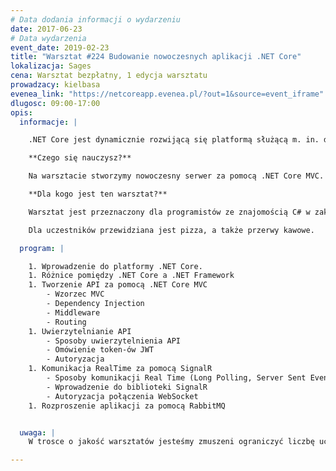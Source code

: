 ```yaml
---
# Data dodania informacji o wydarzeniu
date: 2017-06-23
# Data wydarzenia
event_date: 2019-02-23
title: "Warsztat #224 Budowanie nowoczesnych aplikacji .NET Core"
lokalizacja: Sages
cena: Warsztat bezpłatny, 1 edycja warsztatu
prowadzacy: kielbasa
evenea_link: "https://netcoreapp.evenea.pl/?out=1&source=event_iframe"
dlugosc: 09:00-17:00
opis:
  informacje: |

    .NET Core jest dynamicznie rozwijącą się platformą służącą m. in. do budowania aplikacji serwerowych, mobilnych, a nawet przeglądarkowych. Dzięki upublicznieniu kodu źródłowego całość jest rozwijana nie tylko przez Microsoft, ale przede wszystkim przez światową społeczność.

    **Czego się nauczysz?**

    Na warsztacie stworzymy nowoczesny serwer za pomocą .NET Core MVC. Poznamy trochę historii powstawania .NET Core, różnic pomiędzy .NET Frameworkiem i kierunek, w jakim platforma będzie się rozwijać. Zbudujemy API zabezpieczone za pomocą token-ów JWT. Zaimplementujemy komunikację real-time za pomocą biblioteki SignalR. Na koniec rozproszymy całą aplikację za pomocą szyny wiadomości RabbitMQ.

    **Dla kogo jest ten warsztat?**

    Warsztat jest przeznaczony dla programistów ze znajomością C# w zakresie podstawowym lub z doświadczeniem w innych językach obiektowych np. Java. Znajomość platformy .NET nie jest wymagana, jednak będzie pomocna.

    Dla uczestników przewidziana jest pizza, a także przerwy kawowe.

  program: |

    1. Wprowadzenie do platformy .NET Core.
    1. Różnice pomiędzy .NET Core a .NET Framework
    1. Tworzenie API za pomocą .NET Core MVC
        - Wzorzec MVC
        - Dependency Injection
        - Middleware
        - Routing
    1. Uwierzytelnianie API
        - Sposoby uwierzytelnienia API
        - Omówienie token-ów JWT
        - Autoryzacja
    1. Komunikacja RealTime za pomocą SignalR
        - Sposoby komunikacji Real Time (Long Polling, Server Sent Events, WebSocket)
        - Wprowadzenie do biblioteki SignalR
        - Autoryzacja połączenia WebSocket
    1. Rozproszenie aplikacji za pomocą RabbitMQ


  uwaga: |
    W trosce o jakość warsztatów jesteśmy zmuszeni ograniczyć liczbę uczestników. **Kwalifikacja odbywa się na podstawie odpowiedzi udzielonych w formularzu zgłoszeniowym oraz - w dalszym kroku - kolejności zgłoszeń.** Potwierdzenie udziału w warsztatach wraz z instrukcją przygotowania środowiska otrzymasz najpóźniej na 7 dni przed planowaną datą wydarzenia.

---
```

